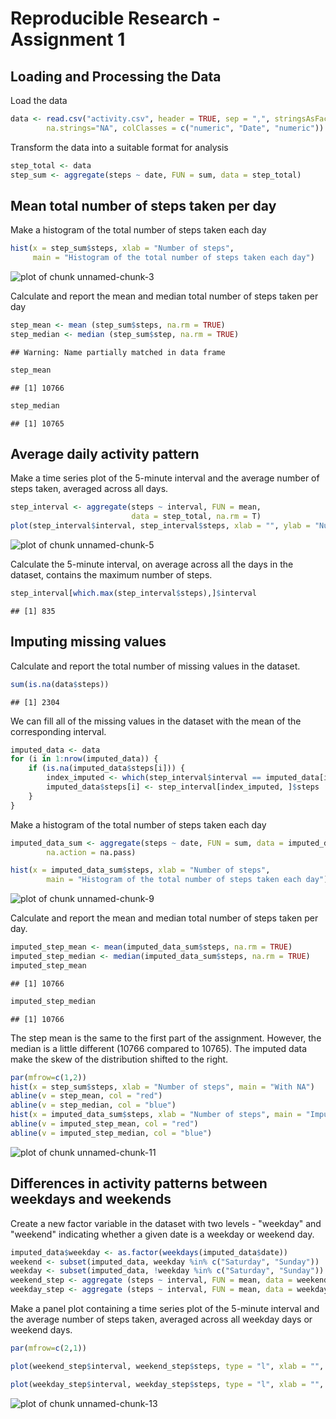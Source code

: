 # Reproducible Research - Assignment 1

## Loading and Processing the Data

Load the data 


```r
data <- read.csv("activity.csv", header = TRUE, sep = ",", stringsAsFactors = F, 
        na.strings="NA", colClasses = c("numeric", "Date", "numeric"))
```

Transform the data into a suitable format for analysis


```r
step_total <- data
step_sum <- aggregate(steps ~ date, FUN = sum, data = step_total)
```

## Mean total number of steps taken per day
Make a histogram of the total number of steps taken each day


```r
hist(x = step_sum$steps, xlab = "Number of steps", 
     main = "Histogram of the total number of steps taken each day")
```

![plot of chunk unnamed-chunk-3](figure/unnamed-chunk-3.png) 

Calculate and report the mean and median total number of steps taken per day


```r
step_mean <- mean (step_sum$steps, na.rm = TRUE)
step_median <- median (step_sum$step, na.rm = TRUE)
```

```
## Warning: Name partially matched in data frame
```

```r
step_mean
```

```
## [1] 10766
```

```r
step_median
```

```
## [1] 10765
```

## Average daily activity pattern
Make a time series plot of the 5-minute interval and the average number of steps taken, averaged across all days.


```r
step_interval <- aggregate(steps ~ interval, FUN = mean, 
                           data = step_total, na.rm = T)
plot(step_interval$interval, step_interval$steps, xlab = "", ylab = "Number of steps", type ="l")
```

![plot of chunk unnamed-chunk-5](figure/unnamed-chunk-5.png) 

Calculate the 5-minute interval, on average across all the days in the dataset, contains the maximum number of steps.


```r
step_interval[which.max(step_interval$steps),]$interval
```

```
## [1] 835
```
## Imputing missing values
Calculate and report the total number of missing values in the dataset.


```r
sum(is.na(data$steps))
```

```
## [1] 2304
```

We can fill all of the missing values in the dataset with the mean of the corresponding interval.


```r
imputed_data <- data
for (i in 1:nrow(imputed_data)) {
    if (is.na(imputed_data$steps[i])) {
        index_imputed <- which(step_interval$interval == imputed_data[i, ]$interval)
        imputed_data$steps[i] <- step_interval[index_imputed, ]$steps
    }
}
```

Make a histogram of the total number of steps taken each day 

```r
imputed_data_sum <- aggregate(steps ~ date, FUN = sum, data = imputed_data, 
        na.action = na.pass)

hist(x = imputed_data_sum$steps, xlab = "Number of steps", 
        main = "Histogram of the total number of steps taken each day")
```

![plot of chunk unnamed-chunk-9](figure/unnamed-chunk-9.png) 

Calculate and report the mean and median total number of steps taken per day. 


```r
imputed_step_mean <- mean(imputed_data_sum$steps, na.rm = TRUE)
imputed_step_median <- median(imputed_data_sum$steps, na.rm = TRUE)
imputed_step_mean
```

```
## [1] 10766
```

```r
imputed_step_median
```

```
## [1] 10766
```
The step mean is the same to the first part of the assignment. However, the median is a little different (10766 compared to 10765). The imputed data make the skew of the distribution shifted to the right. 

```r
par(mfrow=c(1,2))
hist(x = step_sum$steps, xlab = "Number of steps", main = "With NA")
abline(v = step_mean, col = "red")
abline(v = step_median, col = "blue")
hist(x = imputed_data_sum$steps, xlab = "Number of steps", main = "Imputed")
abline(v = imputed_step_mean, col = "red")
abline(v = imputed_step_median, col = "blue")
```

![plot of chunk unnamed-chunk-11](figure/unnamed-chunk-11.png) 

## Differences in activity patterns between weekdays and weekends

Create a new factor variable in the dataset with two levels - "weekday" and "weekend" indicating whether a given date is a weekday or weekend day.


```r
imputed_data$weekday <- as.factor(weekdays(imputed_data$date))
weekend <- subset(imputed_data, weekday %in% c("Saturday", "Sunday"))
weekday <- subset(imputed_data, !weekday %in% c("Saturday", "Sunday"))
weekend_step <- aggregate (steps ~ interval, FUN = mean, data = weekend)
weekday_step <- aggregate (steps ~ interval, FUN = mean, data = weekday)
```

Make a panel plot containing a time series plot of the 5-minute interval and the average number of steps taken, averaged across all weekday days or weekend days.


```r
par(mfrow=c(2,1))

plot(weekend_step$interval, weekend_step$steps, type = "l", xlab = "", ylab = "Number of steps", main = "Weekend")

plot(weekday_step$interval, weekday_step$steps, type = "l", xlab = "", ylab = "Number of steps", main = "Weekday")
```

![plot of chunk unnamed-chunk-13](figure/unnamed-chunk-13.png) 


